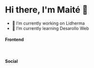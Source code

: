 <h1> Hi there, I'm Maité 👋  </h1>

- 🔭 I’m currently working on Lidherma
- 🌱 I’m currently learning  Desarollo Web

<h4> Frontend </h4>
<p> 
<img src "https://img.shields.io/badge/html5-%23E34F26.svg?style=for-the-badge&logo=html5&logoColor=white"/>
<img src "https://img.shields.io/badge/css3-%231572B6.svg?style=for-the-badge&logo=css3&logoColor=white"/>
<img src "https://img.shields.io/badge/bootstrap-%23563D7C.svg?style=for-the-badge&logo=bootstrap&logoColor=white"/>
<img src "https://img.shields.io/badge/SASS-hotpink.svg?style=for-the-badge&logo=SASS&logoColor=white"/>
</p>

<h4> Social </h4>
<p>
<img src "https://img.shields.io/badge/linkedin-%230077B5.svg?style=for-the-badge&logo=linkedin&logoColor=white"/>
</p>

